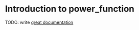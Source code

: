 # Introduction to power_function

TODO: write [great documentation](http://jacobian.org/writing/what-to-write/)
